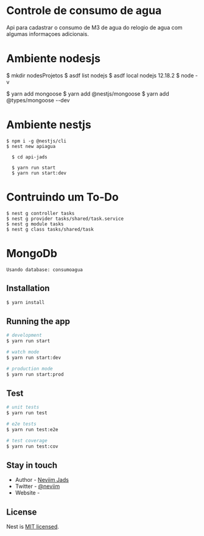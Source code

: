 # Controle de consumo de agua

  Api para cadastrar o consumo de M3 de agua do relogio de agua
  com algumas informaçoes adicionais. 


# Ambiente nodesjs

  $ mkdir nodesProjetos
  $ asdf list nodejs
  $ asdf local nodejs 12.18.2
  $ node -v

  $ yarn add mongoose
  $ yarn add @nestjs/mongoose 
  $ yarn add @types/mongoose --dev

  # Ambiente nestjs 

    $ npm i -g @nestjs/cli
    $ nest new apiagua

      $ cd api-jads

      $ yarn run start
      $ yarn run start:dev


  # Contruindo um To-Do

    $ nest g controller tasks
    $ nest g provider tasks/shared/task.service
    $ nest g module tasks
    $ nest g class tasks/shared/task


  # MongoDb

    Usando database: consumoagua


## Installation

```bash
$ yarn install
```

## Running the app

```bash
# development
$ yarn run start

# watch mode
$ yarn run start:dev

# production mode
$ yarn run start:prod
```

## Test

```bash
# unit tests
$ yarn run test

# e2e tests
$ yarn run test:e2e

# test coverage
$ yarn run test:cov
```

## Stay in touch

- Author  - [Neviim Jads](https://)
- Twitter - [@neviim](https://twitter.com/neviim)
- Website - []()

## License

  Nest is [MIT licensed](LICENSE).
